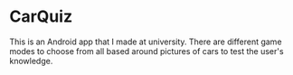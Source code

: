 # CarQuiz

This is an Android app that I made at university. There are different game modes to choose from all based around pictures of cars to test the user's knowledge.
